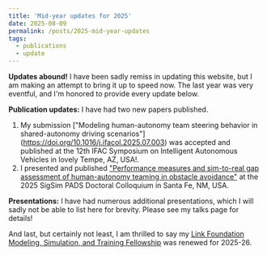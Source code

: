 ```yaml
---
title: 'Mid-year updates for 2025'
date: 2025-08-09
permalink: /posts/2025-mid-year-updates
tags:
  - publications
  - update
---
```

**Updates abound!** I have been sadly remiss in updating this website, but I am making an attempt to bring it up to speed now. The last year was very eventful, and I'm honored to provide every update below.

**Publication updates:** I have had two new papers published. 
1. My submission ["Modeling human-autonomy team steering behavior in shared-autonomy driving scenarios"] (https://doi.org/10.1016/j.ifacol.2025.07.003) was accepted and published at the 12th IFAC Symposium on Intelligent Autonomous Vehicles in lovely Tempe, AZ, USA!.
2. I presented and published ["Performance measures and sim-to-real gap assessment of human-autonomy teaming in obstacle avoidance"](https://doi.org/10.1145/3726301.3731540) at the 2025 SigSim PADS Doctoral Colloquium in Santa Fe, NM, USA.

**Presentations:** I have had numerous additional presentations, which I will sadly not be able to list here for brevity. Please see my talks page for details!

And last, but certainly not least, I am thrilled to say my [Link Foundation Modeling, Simulation, and Training Fellowship](https://linksim.org/) was renewed for 2025-26.
